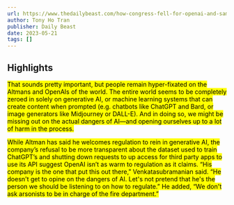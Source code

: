 ```yaml
---
url: https://www.thedailybeast.com/how-congress-fell-for-openai-and-sam-altmans-ai-magic-tricks
author: Tony Ho Tran
publisher: Daily Beast
date: 2023-05-21
tags: []
---
```


## Highlights
<mark>That sounds pretty important, but people remain hyper-fixated on the Altmans and OpenAIs of the world. The entire world seems to be completely zeroed in solely on generative AI, or machine learning systems that can create content when prompted (e.g. chatbots like ChatGPT and Bard, or image generators like Midjourney or DALL-E). And in doing so, we might be missing out on the actual dangers of AI—and opening ourselves up to a lot of harm in the process.</mark>

<mark>While Altman has said he welcomes regulation to rein in generative AI, the company’s refusal to be more transparent about the dataset used to train ChatGPT’s and shutting down requests to up access for third party apps to use its API suggest OpenAI isn’t as warm to regulation as it claims. “His company is the one that put this out there,” Venkatasubramanian said. “He doesn't get to opine on the dangers of AI. Let's not pretend that he's the person we should be listening to on how to regulate.” He added, “We don't ask arsonists to be in charge of the fire department.”</mark>

